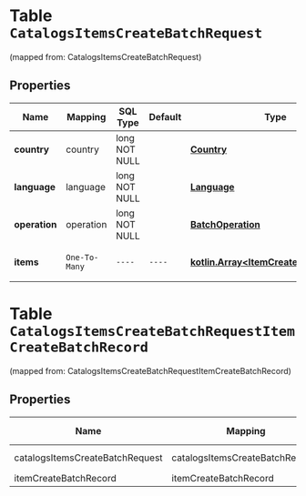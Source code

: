 
# Table `CatalogsItemsCreateBatchRequest`
(mapped from: CatalogsItemsCreateBatchRequest)

## Properties
Name | Mapping | SQL Type | Default | Type | Description | Notes
---- | ------- | -------- | ------- | ---- | ----------- | -----
**country** | country | long NOT NULL |  | [**Country**](Country.md) |  |  [foreignkey]
**language** | language | long NOT NULL |  | [**Language**](Language.md) |  |  [foreignkey]
**operation** | operation | long NOT NULL |  | [**BatchOperation**](BatchOperation.md) |  |  [foreignkey]
**items** | `One-To-Many` | `----` | `----`  | [**kotlin.Array&lt;ItemCreateBatchRecord&gt;**](ItemCreateBatchRecord.md) | Array with catalogs items | 





# **Table `CatalogsItemsCreateBatchRequestItemCreateBatchRecord`**
(mapped from: CatalogsItemsCreateBatchRequestItemCreateBatchRecord)

## Properties
Name | Mapping | SQL Type | Default | Type | Description | Notes
---- | ------- | -------- | ------- | ---- | ----------- | -----
catalogsItemsCreateBatchRequest | catalogsItemsCreateBatchRequest | long | | kotlin.Long | Primary Key | *one*
itemCreateBatchRecord | itemCreateBatchRecord | long | | kotlin.Long | Foreign Key | *many*



